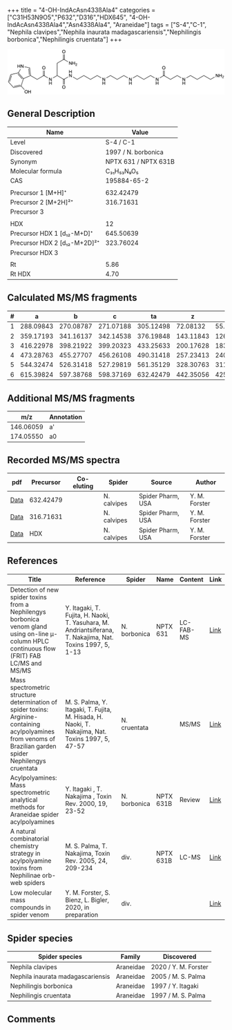 +++
title = "4-OH-IndAcAsn433ßAla4"
categories = ["C31H53N9O5","P632","D316","HDX645",
"4-OH-IndAcAsn433ßAla4","Asn433ßAla4",
"Araneidae"]
tags = ["S-4","C-1",
"Nephila clavipes","Nephila inaurata madagascariensis","Nephilingis borbonica","Nephilingis cruentata"]
+++

![](/img/4-OH-IndAcAsn433bAla4.png)

## General Description

| Name                         | Value                |
|------------------------------|----------------------|
| Level                        | S-4 / C-1                    |
| Discovered                   | 1997 / N. borbonica  |
| Synonym                      | NPTX 631 / NPTX 631B |
| Molecular formula            | C₃₁H₅₃N₉O₅           |
| CAS                          | 195884-65-2          |
|                              |                      |
| Precursor 1 [M+H]⁺           | 632.42479            |
| Precursor 2 [M+2H]²⁺         | 316.71631            |
| Precursor 3                  |                      |
|                              |                      |
| HDX                          | 12                   |
| Precursor HDX 1 [d₁₂-M+D]⁺   | 645.50639            |
| Precursor HDX 2 [d₁₂-M+2D]²⁺ | 323.76024            |
| Precursor HDX 3              |                      |
|                              |                      |
| Rt                           | 5.86                     |
| Rt HDX                       | 4.70                     |

## Calculated MS/MS fragments

| # | a         | b         | c         | ta        | z         | y         | tz        |
|---|-----------|-----------|-----------|-----------|-----------|-----------|-----------|
| 1 | 288.09843 | 270.08787 | 271.07188 | 305.12498 | 72.08132  | 55.05477  | 89.10787  |
| 2 | 359.17193 | 341.16137 | 342.14538 | 376.19848 | 143.11843 | 126.09188 | 160.14498 |
| 3 | 416.22978 | 398.21922 | 399.20323 | 433.25633 | 200.17628 | 183.14973 | 217.20283 |
| 4 | 473.28763 | 455.27707 | 456.26108 | 490.31418 | 257.23413 | 240.20758 | 274.26068 |
| 5 | 544.32474 | 526.31418 | 527.29819 | 561.35129 | 328.30763 | 311.28108 | 345.33418 |
| 6 | 615.39824 | 597.38768 | 598.37169 | 632.42479 | 442.35056 | 425.32401 | 459.37711 |

## Additional MS/MS fragments

| m/z       | Annotation |
|-----------|------------|
| 146.06059    | a'   |
| 174.05550    | a0   |

## Recorded MS/MS spectra

| pdf | Precursor | Co-eluting | Spider | Source | Author |
|-----|-----------|------------|--------|--------|--------|
| [Data](/pdf/N-clavipes/632_4-OH-IndAcAsn433bAla4_Nc.pdf) | 632.42479  |           | N. calvipes| Spider Pharm, USA | Y. M. Forster |
| [Data](/pdf/N-clavipes/632_4-OH-IndAcAsn433bAla4_Nc_2.pdf) | 316.71631  |           | N. calvipes| Spider Pharm, USA | Y. M. Forster |
| [Data](/pdf/N-clavipes/632_4-OH-IndAcAsn433bAla4_Nc_HDX.pdf) | HDX  |           | N. calvipes| Spider Pharm, USA | Y. M. Forster |

## References

| Title                                                                                                                                                        | Reference                                                                                                 | Spider       | Name      | Content   | Link                                                                                                               |
|--------------------------------------------------------------------------------------------------------------------------------------------------------------|-----------------------------------------------------------------------------------------------------------|--------------|-----------|-----------|--------------------------------------------------------------------------------------------------------------------|
| Detection of new spider toxins from a Nephilengys borbonica venom gland using on-line µ-column HPLC continuous flow (FRIT) FAB LC/MS and MS/MS               | Y. Itagaki, T. Fujita, H. Naoki, T. Yasuhara, M. Andriantsiferana, T. Nakajima, Nat. Toxins 1997, 5, 1-13 | N. borbonica | NPTX 631  | LC-FAB-MS | [Link](https://onlinelibrary.wiley.com/doi/abs/10.1002/%28SICI%29%281997%295%3A1%3C1%3A%3AAID-NT1%3E3.0.CO%3B2-8)  |
| Mass spectrometric structure determination of spider toxins: Arginine-containing acylpolyamines from venoms of Brazilian garden spider Nephilengys cruentata | M. S. Palma, Y. Itagaki, T. Fujita, M. Hisada, H. Naoki, T. Nakajima, Nat. Toxins 1997, 5, 47-57          | N. cruentata |           | MS/MS     | [Link](https://onlinelibrary.wiley.com/doi/abs/10.1002/%28SICI%29%281997%295%3A2%3C47%3A%3AAID-NT1%3E3.0.CO%3B2-X) |
| Acylpolyamines: Mass spectrometric analytical methods for Araneidae spider acylpolyamines                                                                    | Y. Itagaki , T. Nakajima , Toxin Rev. 2000, 19, 23-52                                                     | N. borbonica | NPTX 631B | Review    | [Link](https://www.tandfonline.com/doi/abs/10.1081/TXR-100100314)                                                  |
| A natural combinatorial chemistry strategy in acylpolyamine toxins from Nephilinae orb-web spiders                                                           | M. S. Palma, T. Nakajima, Toxin Rev. 2005, 24, 209-234                                                    | div.         | NPTX 631B | LC-MS     | [Link](https://www.tandfonline.com/doi/abs/10.1081/TXR-200057857)                                                  |
| Low molecular mass compounds in spider venom      | Y. M. Forster, S. Bienz, L. Bigler, 2020, in preparation          | div.       |   |   | [Link](unknown) |

## Spider species

| Spider species                    | Family    | Discovered         |
|-----------------------------------|-----------|--------------------|
| Nephila clavipes | Araneidae | 2020 / Y. M. Forster |
| Nephila inaurata madagascariensis | Araneidae | 2005 / M. S. Palma |
| Nephilingis borbonica             | Araneidae | 1997 / Y. Itagaki  |
| Nephilingis cruentata             | Araneidae | 1997 / M. S. Palma |

## Comments
